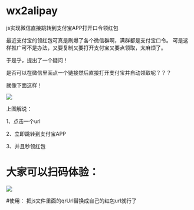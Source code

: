 # wx2alipay
js实现微信直接跳转到支付宝APP打开口令领红包

最近支付宝的领红包可真是刷爆了各个微信群啊，满群都是支付宝口令。
可是这样推广可不是办法，又要复制又要打开支付宝又要点领取，太麻烦了。

于是乎，提出了一个疑问！

是否可以在微信里面点一个链接然后直接打开支付宝并自动领取呢？？？


就像下面这样！

![](http://www.henkuai.com/data/attachment/forum/201801/04/113047ynzomplnssizwdzx.gif)

上图解说：

1、点击一个url

2、立即跳转到支付宝APP

3、并且秒领红包

# 大家可以扫码体验：
![](https://qr.api.cli.im/qr?data=http%253A%252F%252Ft.cn%252FRHm0Vc2&level=H&transparent=false&bgcolor=%23ffffff&forecolor=%23000000&blockpixel=12&marginblock=1&logourl=&size=280&kid=cliim&key=aa4d22281861566423032ee903492232)

#使用：
把js文件里面的qrUrl替换成自己的红包url就行了

